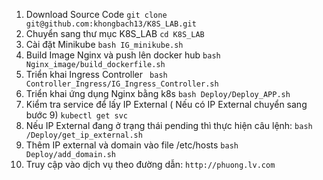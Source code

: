 1. Download Source Code
``` git clone git@github.com:khongbach13/K8S_LAB.git ```
2. Chuyển sang thư mục K8S_LAB
```cd K8S_LAB ```
3. Cài đặt Minikube
``` bash IG_minikube.sh ```
4. Build Image Nginx và push lên docker hub
``` bash Nginx_image/build_dockerfile.sh ```
5. Triển khai Ingress Controller
``` bash Controller_Ingress/IG_Ingress_Controller.sh```
6. Triển khai ứng dụng Nginx bằng k8s
``` bash Deploy/Deploy_APP.sh ```
7. Kiểm tra service để lấy IP External ( Nếu có IP External chuyển sang bước 9)
``` kubectl get svc ```
8. Nếu IP External đang ở trạng thái pending thì thực hiện câu lệnh: 
``` bash /Deploy/get_ip_external.sh ```
9. Thêm IP external và domain vào file /etc/hosts
``` bash Deploy/add_domain.sh ```
10. Truy cập vào dịch vụ theo đường dẫn:
``` http://phuong.lv.com ```
